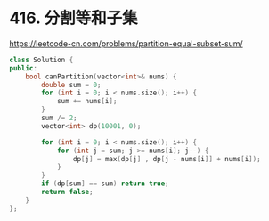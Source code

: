 # 416. 分割等和子集

https://leetcode-cn.com/problems/partition-equal-subset-sum/

```cpp
class Solution {
public:
    bool canPartition(vector<int>& nums) {
        double sum = 0;
        for (int i = 0; i < nums.size(); i++) {
            sum += nums[i];
        }
        sum /= 2;
        vector<int> dp(10001, 0);

        for (int i = 0; i < nums.size(); i++) {
            for (int j = sum; j >= nums[i]; j--) {
                dp[j] = max(dp[j] , dp[j - nums[i]] + nums[i]);
            }
        }
        if (dp[sum] == sum) return true;
        return false;
    }
};
```
